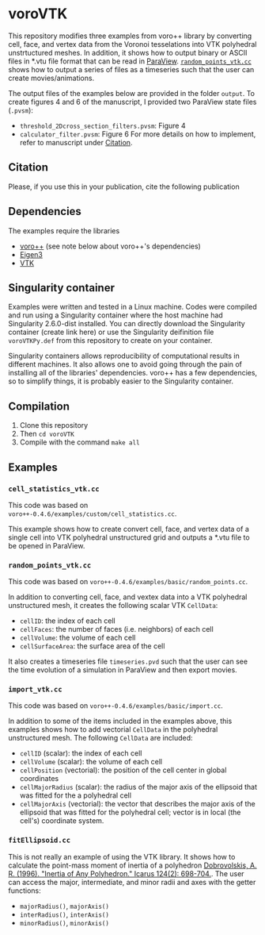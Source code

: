 # voroVTK
This repository modifies three examples from voro++ library by converting cell, face, and vertex data from the Voronoi tesselations into VTK polyhedral unstrtuctured meshes. In addition, it shows how to output binary or ASCII files in \*.vtu file format that can be read in [ParaView](https://www.paraview.org/). [`random_points_vtk.cc`](random_points_vtk.cc) shows how to output a series of files as a timeseries such that the user can create movies/animations.

The output files of the examples below are provided in the folder `output`. To create figures 4 and 6 of the manuscript, I provided two ParaView state files (`.pvsm`):
* `threshold_2Dcross_section_filters.pvsm`: Figure 4
* `calculator_filter.pvsm`: Figure 6
For more details on how to implement, refer to manuscript under [Citation](#citation).

## Citation
Please, if you use this in your publication, cite the following publication

## Dependencies
The examples require the libraries
* [voro++](http://math.lbl.gov/voro++/) (see note below about voro++'s dependencies)
* [Eigen3](https://eigen.tuxfamily.org/index.php?title=Main_Page)
* [VTK](https://vtk.org/)

## Singularity container
Examples were written and tested in a Linux machine. Codes were compiled and run using a Singularity container where the host machine had Singularity 2.6.0-dist installed. You can directly download the Singularity container (create link here) or use the Singularity deifinition file `voroVTKPy.def` from this repository to create on your container. 

Singularity containers allows reproducibility of computational results in different machines. It also allows one to avoid going through the pain of installing all of the libraries' dependencies. voro++ has a few dependencies, so to simplify things, it is probably easier to the Singularity container.

## Compilation
1. Clone this repository
2. Then `cd voroVTK`
3. Compile with the command `make all`

## Examples

### `cell_statistics_vtk.cc`
This code was based on `voro++-0.4.6/examples/custom/cell_statistics.cc`. 

This example shows how to create convert cell, face, and vertex data of a single cell into VTK polyhedral unstructured grid and outputs a \*.vtu file to be opened in ParaView.

### `random_points_vtk.cc`
This code was based on `voro++-0.4.6/examples/basic/random_points.cc`. 

In addition to converting cell, face, and vextex data into a VTK polyhedral unstructured mesh, it creates the following scalar VTK `CellData`:
* `cellID`: the index of each cell
* `cellFaces`: the number of faces (i.e. neighbors) of each cell
* `cellVolume`: the volume of each cell
* `cellSurfaceArea`: the surface area of the cell

It also creates a timeseries file `timeseries.pvd` such that the user can see the time evolution of a simulation in ParaView and then export movies.

### `import_vtk.cc`
This code was based on `voro++-0.4.6/examples/basic/import.cc`.

In addition to some of the items included in the examples above, this examples shows how to add vectorial `CellData` in the polyhedral unstructured mesh. The following `CellData` are included:
* `cellID` (scalar): the index of each cell
* `cellVolume` (scalar): the volume of each cell
* `cellPosition` (vectorial): the position of the cell center in global coordinates
* `cellMajorRadius` (scalar): the radius of the major axis of the ellipsoid that was fitted for the a polyhedral cell
* `cellMajorAxis` (vectorial): the vector that describes the major axis of the ellipsoid that was fitted for the polyhedral cell; vector is in local (the cell's) coordinate system.

### `fitEllipsoid.cc`
This is not really an example of using the VTK library. It shows how to calculate the point-mass moment of inertia of a polyhedron [Dobrovolskis, A. R. (1996). "Inertia of Any Polyhedron." Icarus 124(2): 698-704.](https://doi.org/10.1006/icar.1996.0243). The user can access the major, intermediate, and minor radii and axes with the getter functions:
* `majorRadius()`, `majorAxis()`
* `interRadius()`, `interAxis()`
* `minorRadius()`, `minorAxis()`



